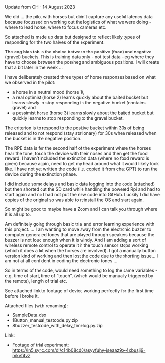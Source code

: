 Update from CH - 14 August 2023

We did ... the pilot with horses but didn’t capture any useful latency data because focussed on working out the logistics of what we were doing - where to lead horse, where to focus cameras etc.

So attached is made up data but designed to reflect likely types of responding for the two halves of the experiment.

The cog bias tab is the choice between the positive (food) and negative (gravel) buckets.  This is training data only - not test data - eg where they have to choose between the pos/neg and ambiguous positions.  I will create that a bit later in the week ...

I have deliberately created three types of horse responses based on what we observed in the pilot:
- a horse in a neutral mood (horse 1),
- a real optimist (horse 2) learns quickly about the baited bucket but learns slowly to stop responding to the negative bucket (contains gravel) and
- a pessimist horse (horse 3) learns slowly about the baited bucket but quickly learns to stop responding to the gravel bucket.

The criterion is to respond to the positive bucket within 30s of being released and to not respond (stay stationary) for 30s when released when the bucket is in the negative position.

The RPE data is for the second half of the experiment where the horses hear the tone, touch the device with their noses and then get the food reward.  I haven’t included the extinction data (where no food reward is given) because again, need to get my head around what it would likely look like.  I have not yet written the code (i.e. copied it from chat GPT) to run the device during the extinction phase.

I did include some delays and basic data logging into the code (attached) but then shorted out the SD card while handling the powered Rpi and had to start again and no I had not put the new code into GitHub.  Luckily I did have copies of the original so was able to reinstall the OS and start again.

So might be good to maybe have a Zoom and I can talk you through where it is all up to.

Am definitely going through basic trial and error learning experience with this project. ... I am wanting to move away from the electronic buzzer to computer generated tones that are played through speakers because the buzzer is not loud enough when it is windy.  And I am adding a sort of wireless remote control to operate it if the touch sensor stops working (which it does a lot when the horses are involved).  I got a manually button version kind of working and then lost the code due to the shorting issue... I am not at all confident in coding the electronic tones ...

So in terms of the code, would need something to log the same variables - e.g. time of start, time of “touch”, (which would be manually triggered by the remote), length of trial etc.

See attached link to footage of device working perfectly for the first time before I broke it.

Attached files (with renaming):
- SampleData.xlsx
- 1Button_manual_testcode.py.zip
- 8buzzer_testcode_with_delay_timelog.py.zip

Link:
- Footage of trial experiment: https://ln5.sync.com/dl/c14b08cd0/asyyfuhy-jseaaz9x-4xbusjj9-mkvfitvz
